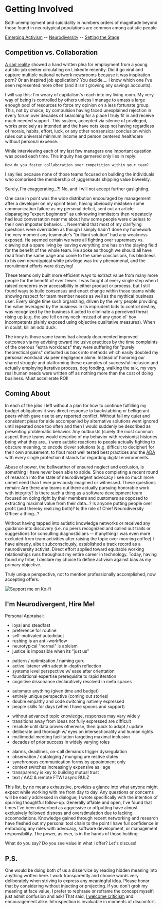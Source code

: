 
Getting Involved
================

Both unemployment and suicidality in numbers orders of magnitude beyond those
found in neurotypical populations are common among autistic people

[Emerging Activism](./activism.md 'Previous')
-- [Neurodiversity](./README.md 'Main')
-- [Setting the Stage](./introduction.md 'Next')


Competition vs. Collaboration
-----------------------------

[A sad reality](https://www.kwch.com/2021/03/15/letter-to-employer-posted-on-linkedin-goes-viral/)
showed a hand written plea for employment from a young autistic job seeker
circulating on LinkedIn recently.  Did it go viral and capture multiple
national network newsrooms because it was inspiration porn?  Or an inspired job
application?  You decide....  I know which one I've seen represented more often
(and it isn't growing any savings accounts).

I will say this: I'm weary of capitalism's reach into my living room.  My very
way of being is controlled by others unless I manage to amass a large enough
pool of resources to force my opinion on a less fortunate group.  This, not by
choice, by compulsion having faced unexplained rejection in every forum over
decades of searching for a place I truly fit in and receive much needed support.
This system, accepted via silence of privileged, works precisely as intended
and the have nots keep not having regardless of morals, habits, effort, luck,
or any other nonsensical conclusion which rules out universal minimum income
and person centered healthcare without personal expense.

While interviewing each of my last few managers one important question was posed
each time. This inquiry has garnered only lies in reply:

	How do you foster collaboration over competition within your team?

I say lies because none of those teams focused on building the individuals who
comprised the membership of juggernauts shipping value biweekly.

Surely, I'm exaggerating...?!  No, and I will not accept further gaslighting.

One case in point was the wide distribution encouraged by management after a
developer on my sprint team, having obviously mistaken some communication
failure as my personal deficit, sent out an article disparaging "expert
beginners" as unknowing immitators then repeatedly had loud conversation near me
about how some people were clueless to their own imposter behavior....
Nevermind that most of my clarifying questions were overridden as though I
simply hadn't done my homework the very moment any teammate's "brilliant
solution" had any weakness exposed.  He seemed certain we were all fighting over
supremacy vs. clawing out a spare living by leaving everything one has on the
playing field for the benefit of the whole team.  He spoke as though we should
all have read from the same page and come to the same conclusions, his blindness
to his own neurotypical white privilege was truly phenomenal, and the
recruitment efforts were dizzying!

These teams only built more efficient ways to extract value from many more
people for the benefit of ever fewer.  I was fought at every single step when I
raised concerns over accessibility in either product or process, but I still
found ways to build consensus and enact change within those teams while showing
respect for team member needs as well as the mythical business user.  Every
single time such organizing, driven by the very people providing the value
leveraged by the business in its imprudent bids to control destiny, was
recognized by the business it acted to eliminate a perceived threat rising up
(e.g. the axe fell on my neck instead of any good ol' boy incompetents plainly
exposed using objective qualitative measures).  When in doubt, kill an odd duck.

The irony is those same teams had already documented improved outcomes via my
advising toward inclusive practices by the time complaints of the onerous "extra
workloads" they were suffering for "purely theorectical gains" defaulted us back
into methods which easily doubled my personal workload via peer negligence
alone.  Instead of honoring our shared struggle and platforming these examples
of successful inclusion and actually employing iterative process, dog fooding,
walking the talk, my very real human needs were written off as nothing more than
the cost of doing business.  Must accellerate ROI!


Coming About
------------

In each of the jobs I left without a plan for how to continue fulfilling my
budget obligations it was direct response to backstabbing or belligerant peers
which gave rise to any reported conflict.  Without fail my quiet and consistent
pleas for aide accompanied by alternative solutions went ignored until repeated
once too often and then I would suddenly be described as presenting problematic
behavior.  Any outbursts (surely the most common aspect these teams would
describe of my behavior with revisionist histories being what they are...) were
autistic reactions to people actually fighting to obscure meaning, to encode
clever solutions (e.g. difficult to decipher) for their own amusement, to flout
most well tested best practices and the [ADA](https://www.essentialaccessibility.com/blog/ada-guidelines)
with every single protection it stands for regarding digital environments.

Abuse of power, the bellweather of ensured neglect and exclusion, is something
I have never been able to abide.  Since completing a recent round of research
into the state of neurodivergent advocacy I see so much more unmet need than I
ever previously imagined or witnessed.  These questions remain:  Are there any
teams out there actually pursuing honorable work with integrity?  Is there such
a thing as a software development team focused on doing right by their members
and customers as opposed to extracting maximal value from their data...?  Is
anyone putting people over profit (and thereby realizing both)?  Is the role of
Chief Neurodiversity Officer a thing...?

Without having tapped into autistic knowledge networks or received any guidance
into discovery (i.e. no peers recognized and called out traits or suggestions
for consulting diagnosticians -- if anything I was even more excluded from team
activities after raising the topic over morning coffee) I have already, albeit
subconsciously, established a track record as a neurodiversity activist.  Direct
effort applied toward equitable working relationships runs throughout my entire
career in technology.  Today, having found my tribe, I declare my choice to
define activism against bias as my primary objective.

Truly unique perspective, not to mention professionally accomplished, now
accepting offers.

[![Support me on Ko-fi](https://ko-fi.com/img/githubbutton_sm.svg)](https://ko-fi.com/gurumojo 'Buy me a coffee?')


I'm Neurodivergent, Hire Me!
----------------------------

Personal Appraisal:

* loyal and steadfast
* preference for routine
* self-motivated autodidact
* rushing is an anti-workflow
* neurotypical "normal" is ableism
* justice is impossible when its "just us"

<div></div>

* pattern / optimization / naming guru
* active listener with adept in-depth reflection
* systems level perspective w/ ease after orientation
* foundational expertise prerequisite to rapid iteration
* cognitive dissonance declaratively resolved in meta spaces

<div></div>

* automate anything (given time and budget)
* entirely unique perspective (coming out stories)
* double empathy and code switching natively expressed
* people skills for days (when I have spoons and support)

<div></div>

* without advanced topic knowledge, responses may vary widely
* transitions away from ideas not fully expressed are difficult
* resolute until data proves otherwise, then quick to adapt / update
* deliberate and thorough w/ eyes on intersectionality and human rights
* multimodal meeting facilitation targeting maximal inclusion
* decades of prior success in widely varying roles

<div></div>

* alarms, deadlines, on-call demands trigger dysregulation
* observation / cataloging / munging are restive states
* synchronous communication forms by appointment only
* context switches increasingly expensive as I age
* transparency is key to building mutual trust
* text / AAC & remote FTW!  async RULZ

This list, by no means exhaustive, provides a glance into what anyone might
expect while working with me from day to day.  Any questions or concerns will
be easily addressed in dialogue;  I wrote specifically with the intention of
spurring thoughtful follow-up.  Generally affable and open, I've found that
times I've been described as aggressive or offputting have almost exclusively
followed distress and overstimulation due to lacking accomodations.  Knowledge
gained through recent networking and research have fleshed out my personal tool
chain to the point I have full confidence in embracing any roles with advocacy,
software development, or management responsibility.  The power, as ever, is in
the hands of those holding.

What do you say?  Do you see value in what I offer?  Let's discuss!


P.S.
----

One would be doing both of us a disservice by reading hidden meaning into
anything written here.  I work transparently and choose words very deliberately
when striving to express any meaningful idea.  Please honor that by considering
without injecting or projecting.  If you don't grok my meaning at face value, I
prefer to rephrase or reframe the concept myself;  just admit confusion and ask!
That said, [I welcome criticism](https://github.com/gurumojo/text/issues/new)
and encouragement alike.  Introspection is invaluable in moments of discomfort.


